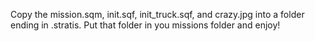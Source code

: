 Copy the mission.sqm, init.sqf, init_truck.sqf, and crazy.jpg into a folder ending in .stratis.
Put that folder in you missions folder and enjoy!
